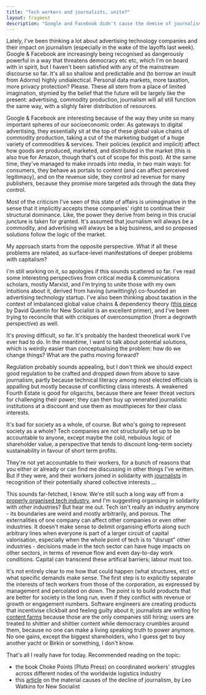 ```yaml
---
title: "Tech workers and journalists, unite?"
layout: fragment
description: "Google and Facebook didn't cause the demise of journalism, but they are hastening it, and hurting journalists in the process. But it doesn't have to be this way."
---
```


Lately, I've been thinking a lot about advertising technology companies and their impact on journalism (especially in the wake of the layoffs last week). Google & Facebook are increasingly being recognised as dangerously powerful in a way that threatens democracy etc etc, which I'm on board with in spirit, but I haven't been satisfied with any of the mainstream discourse so far. It's all so shallow and predictable and (to borrow an insult from Adorno) highly undialectical. Personal data markets, more taxation, more privacy protection? Please. These all stem from a place of limited imagination, stymied by the belief that the future will be largely like the present: advertising, commodity production, journalism will all still function the same way, with a slighly fairer distribution of resources.

Google & Facebook are interesting because of the way they unite so many important spheres of our socioeconomic order. As gateways to digital advertising, they essentially sit at the top of these global value chains of commodity production, taking a cut of the marketing budget of a huge variety of commodities & services. Their policies (explicit and implicit) affect how goods are produced, marketed, and distributed in the market (this is also true for Amazon, though that's out of scope for this post). At the same time, they've managed to make inroads into media, in two main ways: for consumers, they behave as portals to content (and can affect perceived legitimacy), and on the revenue side, they control ad revenue for many publishers, because they promise more targeted ads through the data they control.

Most of the criticism I've seen of this state of affairs is unimaginative in the sense that it implicitly accepts these companies' right to continue their structural dominance. Like, the power they derive from being in this crucial juncture is taken for granted. It's assumed that journalism will always be a commodity, and advertising will always be a big business, and so proposed solutions follow the logic of the market.

My approach starts from the opposite perspective. What if all these problems are related, as surface-level manifestations of deeper problems with capitalism?

I'm still working on it, so apologies if this sounds scattered so far. I've read some interesting perspectives from critical media & communications scholars, mostly Marxist, and I'm trying to unite those with my own intuitions about it, derived from having (unwittingly) co-founded an advertising technology startup. I've also been thinking about taxation in the context of imbalanced global value chains & dependency theory ([this piece](https://newsocialist.org.uk/seventy-seven-nation-industrial-reserve-army/) by David Quentin for New Socialist is an excellent primer), and I've been trying to reconcile that with critiques of overconsumption (from a degrowth perspective) as well.

It's proving difficult, so far. It's probably the hardest theoretical work I've ever had to do. In the meantime, I want to talk about potential solutions, which is weirdly easier than conceptualising the problem: how do we change things? What are the paths moving forward?

Regulation probably sounds appealing, but I don't think we should expect good regulation to be crafted and dropped down from above to save journalism, partly because technical literacy among most elected officials is appalling but mostly because of conflicting class interests. A weakened Fourth Estate is good for oligarchs, because there are fewer threat vectors for challenging their power; they can then buy up venerated journalistic institutions at a discount and use them as mouthpieces for their class interests.

It's bad for society as a whole, of course. But who's going to represent society as a whole? Tech companies are not structurally set up to be accountable to anyone, except maybe the cold, nebulous logic of shareholder value, a perspective that tends to discount long-term society sustainability in favour of short term profits. 

They're not yet accountable to their workers, for a bunch of reasons that you either or already or can find me discussing in other things I've written. But if they were, and their workers joined in solidarity with [journalists](https://twitter.com/SrPablo/status/1088854585618374658) in recognition of their potentially shared collective interests ...

This sounds far-fetched, I know. We're still such a long way off from a [properly organised tech industry](https://notesfrombelow.org/article/prospects-for-organizing-the-tech-industry), and I'm suggesting organising in solidarity with _other_ industries? But hear me out. Tech isn't really an industry anymore - its boundaries are weird and mostly arbitrarily, and porous. The externalities of one company can affect other companies or even other industries. It doesn't make sense to delimit organising efforts along such arbitrary lines when everyone is part of a larger circuit of capital valorisation, especially when the whole point of tech is to "disrupt" other industries - decisions made in the tech sector can have huge impacts on other sectors, in terms of revenue flow and even day-to-day work conditions. Capital can transcend these artifical barriers; labour must too.

It's not entirely clear to me how that could happen (what structures, etc) or what specific demands make sense. The first step is to explicitly separate the interests of tech workers from those of the corporation, as expressed by management and percolated on down. The point is to build products that are better for society in the long run, even if they conflict with revenue or growth or engagement numbers. Software engineers are creating products that incentivise clickbait and feeling guilty about it; journalists are writing for [content farms](https://popula.com/2019/01/28/how-to-suck-at-business-without-really-trying/) because those are the only companies still hiring; users are treated to shittier and shittier content while democracy crumbles around them, because no one can make a living speaking truth to power anymore. No one gains, except the biggest shareholders, who I guess get to buy another yacht or Birkin or something, I don't know.

That's all I really have for today. Recommended reading on the topic:

* the book Choke Points (Pluto Press) on coordinated workers' struggles across different nodes of the worldwide logistics industry
* this [article](https://newsocialist.org.uk/democratising-british-journalism/) on the material causes of the decline of journalism, by Leo Watkins for New Socialist
